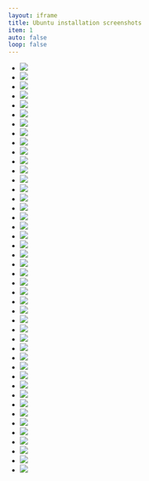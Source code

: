 ```yaml
---
layout: iframe
title: Ubuntu installation screenshots 
item: 1
auto: false
loop: false
---
```


* ![](ubuntu-install/1.png)
* ![](ubuntu-install/2.png)
* ![](ubuntu-install/3.png)
* ![](ubuntu-install/4.png)
* ![](ubuntu-install/5.png)
* ![](ubuntu-install/6.png)
* ![](ubuntu-install/7.png)
* ![](ubuntu-install/8.png)
* ![](ubuntu-install/9.png)
* ![](ubuntu-install/10.png)
* ![](ubuntu-install/11.png)
* ![](ubuntu-install/12.png)
* ![](ubuntu-install/13.png)
* ![](ubuntu-install/14.png)
* ![](ubuntu-install/15.png)
* ![](ubuntu-install/16.png)
* ![](ubuntu-install/17.png)
* ![](ubuntu-install/18.png)
* ![](ubuntu-install/19.png)
* ![](ubuntu-install/20.png)
* ![](ubuntu-install/21.png)
* ![](ubuntu-install/22.png)
* ![](ubuntu-install/23.png)
* ![](ubuntu-install/24.png)
* ![](ubuntu-install/25.png)
* ![](ubuntu-install/26.png)
* ![](ubuntu-install/27.png)
* ![](ubuntu-install/28.png)
* ![](ubuntu-install/29.png)
* ![](ubuntu-install/30.png)
* ![](ubuntu-install/31.png)
* ![](ubuntu-install/32.png)
* ![](ubuntu-install/33.png)
* ![](ubuntu-install/34.png)
* ![](ubuntu-install/35.png)
* ![](ubuntu-install/36.png)
* ![](ubuntu-install/37.png)
* ![](ubuntu-install/38.png)
* ![](ubuntu-install/39.png)
* ![](ubuntu-install/40.png)
* ![](ubuntu-install/41.png)
* ![](ubuntu-install/42.png)
* ![](ubuntu-install/43.png)
* ![](ubuntu-install/44.png)



